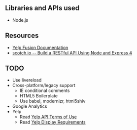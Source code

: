 ## Libraries and APIs used
- Node.js

## Resources
- [Yelp Fusion Documentation](https://www.yelp.com/developers/documentation/v3)
- [scotch.io -- Build a RESTful API Using Node and Express 4](https://scotch.io/tutorials/build-a-restful-api-using-node-and-express-4)

## TODO
- Use livereload
- Cross-platform/legacy support
  - IE conditional comments
  - HTML5 Boilerplate
  - Use babel, modernizr, html5shiv
- Google Analytics
- Yelp
  - Read [Yelp API Terms of Use](https://www.yelp.com/developers/api_terms)
  - Read [Yelp Display Requirements](https://www.yelp.com/developers/display_requirements) 
